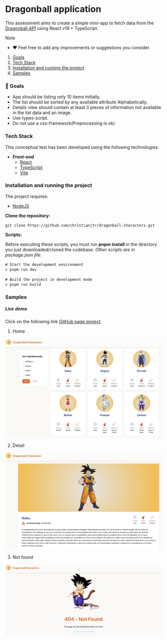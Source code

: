 # Dragonball application

This assessment aims to create a simple mini-app to fetch data from the [Dragonball API](https://web.dragonball-api.com/) using React v19 + TypeScript.

> [!NOTE]
>
> - ❤️ Feel free to add any improvements or suggestions you consider.

1. [Goals](#001)
2. [Tech Stack](#002)
3. [Installation and running the project](#003)
4. [Samples](#004)

<a name="001"></a>

### 🎯 Goals

- App should be listing only 10 items initially.
- The list should be sorted by any available attribute Alphabetically.
- Details view should contain at least 3 pieces of information not available in the list data and an image.
- Use types-script.
- Do not use a css-framework(Preprocessing is ok)

<a name="002"></a>

### Tech Stack

This conceptual test has been developed using the following technologies:

- **Front-end**
  - [React](https://react.dev/)
  - [TypeScript](https://www.typescriptlang.org/)
  - [Vite](https://vitejs.dev/)

<a name="003"></a>

### Installation and running the project

The project requires:

- [NodeJS](https://nodejs.org/)

**Clone the repository:**

```shell
git clone https://github.com/christianjtr/dragonball-characters.git
```

**Scripts:**

Before executing these scripts, you must run **pnpm install** in the directory you just downloaded/cloned the codebase. _Other scripts are in package.json file_.

```shell
# Start the development environment
> pnpm run dev

# Build the project in development mode
> pnpm run build

```

<a name="004"></a>

### Samples

##### Live demo

Click on the following link [GitHub page project](https://christianjtr.github.io/dragonball-characters/characters).

1. Home

<p align="center">
  <img src="https://github.com/christianjtr/dragonball-characters/blob/main/samples/home.png"/>
</p>

2. Detail

<p align="center">
  <img src="https://github.com/christianjtr/dragonball-characters/blob/main/samples/detail.png"/>
</p>

3. Not found

<p align="center">
  <img src="https://github.com/christianjtr/dragonball-characters/blob/main/samples/not_found.png"/>
</p>

